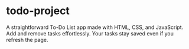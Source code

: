 # todo-project
A straightforward To-Do List app made with HTML, CSS, and JavaScript. Add and remove tasks effortlessly. Your tasks stay saved even if you refresh the page.
